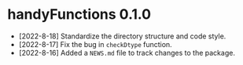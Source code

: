 # handyFunctions 0.1.0

* [2022-8-18] Standardize the directory structure and code style.
* [2022-8-17] Fix the bug in `checkDtype` function.
* [2022-8-16] Added a `NEWS.md` file to track changes to the package.

